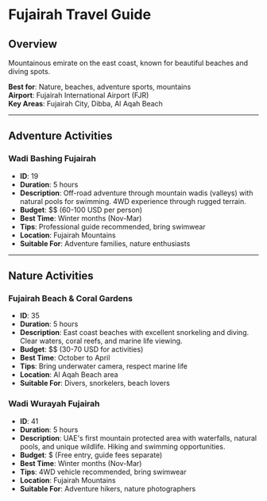 
# Fujairah Travel Guide

## Overview
Mountainous emirate on the east coast, known for beautiful beaches and diving spots.

**Best for**: Nature, beaches, adventure sports, mountains  
**Airport**: Fujairah International Airport (FJR)  
**Key Areas**: Fujairah City, Dibba, Al Aqah Beach

---

## Adventure Activities

### Wadi Bashing Fujairah
- **ID**: 19
- **Duration**: 5 hours
- **Description**: Off-road adventure through mountain wadis (valleys) with natural pools for swimming. 4WD experience through rugged terrain.
- **Budget**: $$ (60-100 USD per person)
- **Best Time**: Winter months (Nov-Mar)
- **Tips**: Professional guide recommended, bring swimwear
- **Location**: Fujairah Mountains
- **Suitable For**: Adventure families, nature enthusiasts

---

## Nature Activities

### Fujairah Beach & Coral Gardens
- **ID**: 35
- **Duration**: 5 hours
- **Description**: East coast beaches with excellent snorkeling and diving. Clear waters, coral reefs, and marine life viewing.
- **Budget**: $$ (30-70 USD for activities)
- **Best Time**: October to April
- **Tips**: Bring underwater camera, respect marine life
- **Location**: Al Aqah Beach area
- **Suitable For**: Divers, snorkelers, beach lovers

### Wadi Wurayah Fujairah
- **ID**: 41
- **Duration**: 5 hours
- **Description**: UAE's first mountain protected area with waterfalls, natural pools, and unique wildlife. Hiking and swimming opportunities.
- **Budget**: $ (Free entry, guide fees separate)
- **Best Time**: Winter months (Nov-Mar)
- **Tips**: 4WD vehicle recommended, bring swimwear
- **Location**: Fujairah Mountains
- **Suitable For**: Adventure hikers, nature photographers
